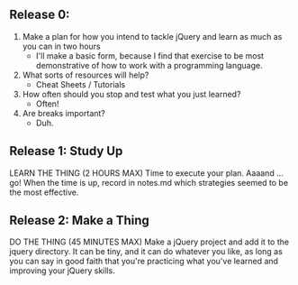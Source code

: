 Release 0:
-
1. Make a plan for how you intend to tackle jQuery and learn as much as you can in two hours
	- I'll make a basic form, because I find that exercise to be most demonstrative of how to work with a programming language.
2. What sorts of resources will help? 
	- Cheat Sheets / Tutorials
3. How often should you stop and test what you just learned?
	- Often!
4. Are breaks important?
	- Duh.

Release 1: Study Up
-
LEARN THE THING (2 HOURS MAX)
Time to execute your plan. Aaaand ... go! When the time is up, record in notes.md which strategies seemed to be the most effective.

Release 2: Make a Thing
-
DO THE THING (45 MINUTES MAX)
Make a jQuery project and add it to the jquery directory. It can be tiny, and it can do whatever you like, as long as you can say in good faith that you're practicing what you've learned and improving your jQuery skills.